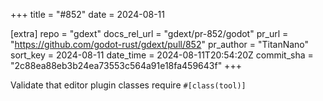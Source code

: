 +++
title = "#852"
date = 2024-08-11

[extra]
repo = "gdext"
docs_rel_url = "gdext/pr-852/godot"
pr_url = "https://github.com/godot-rust/gdext/pull/852"
pr_author = "TitanNano"
sort_key = 2024-08-11
date_time = 2024-08-11T20:54:20Z
commit_sha = "2c88ea88eb3b24ea73553c564a91e18fa459643f"
+++

 Validate that editor plugin classes require `#[class(tool)]`
